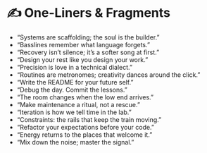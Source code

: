 # ✍️ One-Liners & Fragments

- “Systems are scaffolding; the soul is the builder.”
- “Basslines remember what language forgets.”
- “Recovery isn’t silence; it’s a softer song at first.”
- “Design your rest like you design your work.”
- “Precision is love in a technical dialect.”
- “Routines are metronomes; creativity dances around the click.”
- “Write the README for your future self.”
- “Debug the day. Commit the lessons.”
- “The room changes when the low end arrives.”
- “Make maintenance a ritual, not a rescue.”
- “Iteration is how we tell time in the lab.”
- “Constraints: the rails that keep the train moving.”
- “Refactor your expectations before your code.”
- “Energy returns to the places that welcome it.”
- “Mix down the noise; master the signal.”
